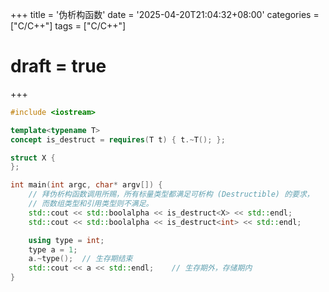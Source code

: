 +++
title = '伪析构函数'
date = '2025-04-20T21:04:32+08:00'
categories = ["C/C++"]
tags = ["C/C++"]
# draft = true
+++

```C++
#include <iostream>

template<typename T>
concept is_destruct = requires(T t) { t.~T(); };

struct X {
};

int main(int argc, char* argv[]) {
	// 拜伪析构函数调用所赐，所有标量类型都满足可析构 (Destructible) 的要求，
	// 而数组类型和引用类型则不满足。
	std::cout << std::boolalpha << is_destruct<X> << std::endl;
	std::cout << std::boolalpha << is_destruct<int> << std::endl;

	using type = int;
	type a = 1;
	a.~type();	// 生存期结束
	std::cout << a << std::endl;	// 生存期外，存储期内
}
```
